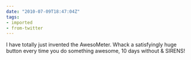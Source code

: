 ```yaml
---
date: "2010-07-09T18:47:04Z"
tags:
- imported
- from-twitter
---
```

I have totally just invented the AwesoMeter. Whack a satisfyingly huge button every time you do something awesome, 10 days without & SIRENS!
